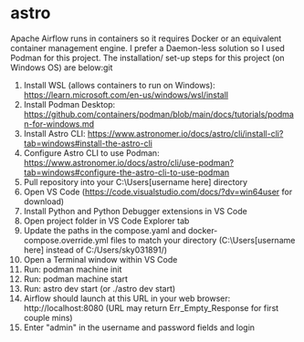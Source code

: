 # astro

Apache Airflow runs in containers so it requires Docker or an equivalent container management engine. I prefer a Daemon-less solution so I used Podman for this project. The installation/ set-up steps for this project (on Windows OS) are below:git

1. Install WSL (allows containers to run on Windows): https://learn.microsoft.com/en-us/windows/wsl/install
2. Install Podman Desktop: https://github.com/containers/podman/blob/main/docs/tutorials/podman-for-windows.md
3. Install Astro CLI: https://www.astronomer.io/docs/astro/cli/install-cli?tab=windows#install-the-astro-cli
4. Configure Astro CLI to use Podman: https://www.astronomer.io/docs/astro/cli/use-podman?tab=windows#configure-the-astro-cli-to-use-podman
5. Pull repository into your C:\Users\[username here] directory
6. Open VS Code (https://code.visualstudio.com/docs/?dv=win64user for download)
7. Install Python and Python Debugger extensions in VS Code
8. Open project folder in VS Code Explorer tab
9. Update the paths in the compose.yaml and docker-compose.override.yml files to match your directory (C:\Users\[username here] instead of C:/Users/sky031891/)
10. Open a Terminal window within VS Code
11. Run: podman machine init
12. Run: podman machine start
13. Run: astro dev start (or ./astro dev start)
14. Airflow should launch at this URL in your web browser: http://localhost:8080
    (URL may return Err_Empty_Response for first couple mins)
15. Enter "admin" in the username and password fields and login
